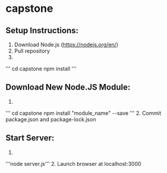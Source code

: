 # capstone

## Setup Instructions:
1. Download Node.js (https://nodejs.org/en/)
2. Pull repository
3. 
'''
cd capstone
npm install
'''

## Download New Node.JS Module:
1. 
'''
cd capstone
npm install "module_name" --save
'''
2. Commit package.json and package-lock.json

## Start Server:
1. 
'''node server.js'''
2. Launch browser at localhost:3000
